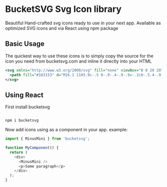 # BucketSVG Svg Icon library

Beautiful Hand-crafted svg icons ready to use in your next app. Available as optimized SVG icons and via React using npm package

## Basic Usage

The quickest way to use these icons is to simply copy the source for the icon you need from bucketsvg.com and inline it directly into your HTML

```svg
<svg xmlns="http://www.w3.org/2000/svg" fill="none" viewBox="0 0 20 20">
  <path fill="#183153" d="M16.1 11H3.9c-.5 0-.9-.4-.9-.9v-.2c0-.5.4-.9.9-.9h12.2c.5 0 .9.4.9.9v.2c0 .5-.4.9-.9.9Z"/>
</svg>

```

## Using React

First install bucketsvg

```node

npm i bucketsvg
```

Now add icons using as a component in your app. example:

```js
import { MinusMini } from 'bucketsvg';

function MyComponent() {
  return (
    <div>
      <MinusMini />
      <p>Some paragraph</p>
    </div>
  );
}
```
